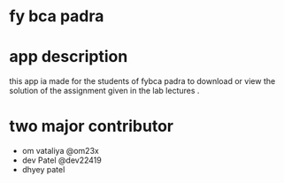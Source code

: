 # fy bca padra

# app description
this app ia made for the students of fybca padra to download or view the solution of the assignment given in the lab lectures .

# two major contributor
- om vataliya @om23x
- dev Patel @dev22419
- dhyey patel 
